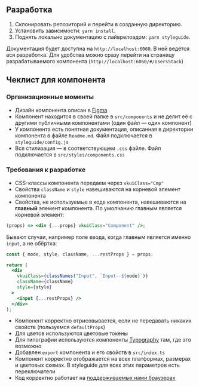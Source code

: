 ## Разработка

1. Склонировать репозиторий и перейти в созданную директорию.
2. Установить зависимости: `yarn install`.
3. Поднять локально документацию с лайврелоадом: `yarn styleguide`.

Документация будет доступна на `http://localhost:6060`. В ней ведётся вся разработка. Для удобства можно сразу перейти на страницу разрабатываемого компонента (`http://localhost:6060/#/UsersStack`)

## Чеклист для компонента

### Организационные моменты

- Дизайн компонента описан в [Figma](https://www.figma.com/@vk)
- Компонент находится в своей папке в `src/components` и не делит её с другими публичными компонентами (один файл — один компонент)
- У компонента есть понятная документация, описанная в директории компонента в файле `Readme.md`. Файл подключается в `styleguide/config.js`
- Вся стилизация — в соответствующем `.css` файле. Файл подключается в `src/styles/components.css`

### Требования к разработке

- CSS-классы компонента передаем через `vkuiClass="Cmp"`
- Свойства `className` и `style` навешиваются на корневой элемент компонента
- Свойства, не используемые в коде компонента, навешиваются на **главный** элемент компонента. По умолчанию главным является корневой элемент:

```jsx
(props) => <div {...props} vkuiClass="Component" />;
```

Бывают случаи, например поле ввода, когда главным является именно `input`, а не обёртка:

```jsx
const { mode, style, className, ...restProps } = props;

return (
  <div
    vkuiClass={classNames("Input", `Input--${mode}`)}
    className={className}
    style={style}
  >
    <input {...restProps} />
  </div>
);
```

- Компонент корректно отрисовывается, если не передавать никаких свойств (пользуемся `defaultProps`)
- Для цветов используются цветовые токены
- Для типографии используются компоненты [Typography](https://vkcom.github.io/VKUI/#!/Typography) там, где это возможно
- Добавлен `export` компонента и его свойств в `src/index.ts`
- Компонент корректно отображается на всех платформах, размерах и цветовых схемах. В styleguide для всех этих параметров есть переключатели
- Код корректно работает на [поддерживаемых нами браузерах](https://github.com/VKCOM/VKUI#%D0%B1%D1%80%D0%B0%D1%83%D0%B7%D0%B5%D1%80%D1%8B)
